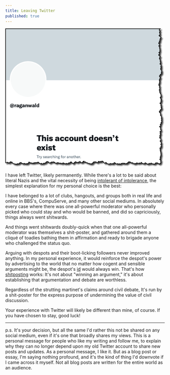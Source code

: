 ```yaml
---
title: Leaving Twitter
published: true
---
```


![This account doesn't exist](/assets/images/twitter.png)

I have left Twitter, likely permanently. While there's a lot to be said about literal Nazis and the vital necessity of being [intolerant of intolerance][paradox], the simplest explanation for my personal choice is the best:

I have belonged to a lot of clubs, hangouts, and groups both in real life and online in BBS's, CompuServe, and many other social mediums. In absolutely every case where there was one all-powerful moderator who personally picked who could stay and who would be banned, and did so capriciously, things always went shitwards.

And things went shitwards doubly-quick when that one all-powerful moderator was themselves a shit-poster, and gathered around them a cliqué of toadies bathing them in affirmation and ready to brigade anyone who challenged the status quo.

Arguing with despots and their boot-licking followers never improved anything. In my personal experience, it would reinforce the despot's power by advertising to the world that no matter how cogent and sensible arguments might be, the despot's [id] would always win. That's how [shitposting] works: It's not about "winning an argument," it's about establishing that argumentation and debate are worthless.

Regardless of the strutting martinet's claims around civil debate, It's run by a shit-poster for the express purpose of undermining the value of civil discussion.

Your experience with Twitter will likely be different than mine, of course. If you have chosen to stay, good luck!

[paradox]: https://en.wikipedia.org/wiki/Paradox_of_tolerance "The Paradox of Tolerance"
[id]: https://en.wikipedia.org/wiki/Id,_ego_and_super-ego "Id, Ego, and Superego"
[shitposting]: https://en.wikipedia.org/wiki/Shitposting
[Crooked Timber]: https://crookedtimber.org/2018/03/21/liberals-against-progressives/#comment-729288 "The Travesty of Liberalism"

---

p.s. It's your decision, but all the same I'd rather this not be shared on any social medium, even if it's one that broadly shares my views. This is a personal message for people who like my writing and follow me, to explain why they can no longer depend upon my old Twitter account to share new posts and updates. As a personal message, I like it. But as a blog post or essay, I'm saying nothing profound, and it's the kind of thing I'd downvote if I came across it myself. Not all blog posts are written for the entire world as an audience.
